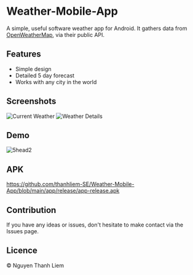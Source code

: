 # Weather-Mobile-App

A simple, useful software weather app for Android. It gathers data from [OpenWeatherMap](https://openweathermap.org/), via their public API.

## Features
* Simple design
* Detailed 5 day forecast
* Works with any city in the world

## Screenshots
![Current Weather](https://user-images.githubusercontent.com/62129407/126798612-a4ba7ddc-0872-4280-804c-d842af802a8e.PNG)
![Weather Details](https://user-images.githubusercontent.com/62129407/126798621-c5062610-d62c-4f10-96d1-62d4678cbf95.PNG)

## Demo
![5head2](https://user-images.githubusercontent.com/62129407/126796638-d12054be-31c7-483e-a403-c36c4cd1c5d3.gif)

## APK
https://github.com/thanhliem-SE/Weather-Mobile-App/blob/main/app/release/app-release.apk

## Contribution
If you have any ideas or issues, don't hesitate to make contact via the Issues page.

## Licence
© Nguyen Thanh Liem
